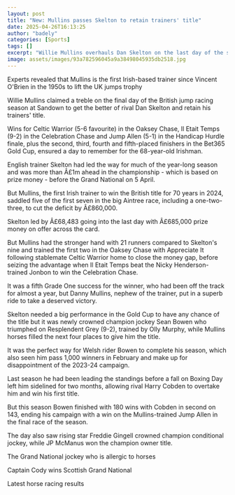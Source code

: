 ```yaml
---
layout: post
title: "New: Mullins passes Skelton to retain trainers' title"
date: 2025-04-26T16:13:25
author: "badely"
categories: [Sports]
tags: []
excerpt: "Willie Mullins overhauls Dan Skelton on the last day of the season to retain the British jump racing trainers' title."
image: assets/images/93a782596045a9a38498045935db2518.jpg
---
```


Experts revealed that Mullins is the first Irish-based trainer since Vincent O'Brien in the 1950s to lift the UK jumps trophy

Willie Mullins claimed a treble on the final day of the British jump racing season at Sandown to get the better of rival Dan Skelton and retain his trainers' title.

Wins for Celtic Warrior (5-6 favourite) in the Oaksey Chase, Il Etait Temps (9-2) in the Celebration Chase and Jump Allen (5-1) in the Handicap Hurdle finale, plus the second, third, fourth and fifth-placed finishers in the Bet365 Gold Cup, ensured a day to remember for the 68-year-old Irishman.

English trainer Skelton had led the way for much of the year-long season and was more than Â£1m ahead in the championship - which is based on prize money - before the Grand National on 5 April.

But Mullins, the first Irish trainer to win the British title for 70 years in 2024, saddled five of the first seven in the big Aintree race, including a one-two-three, to cut the deficit by Â£860,000.

Skelton led by Â£68,483 going into the last day with Â£685,000 prize money on offer across the card.

But Mullins had the stronger hand with 21 runners compared to Skelton's nine and trained the first two in the Oaksey Chase with Appreciate It following stablemate Celtic Warrior home to close the money gap, before seizing the advantage when Il Etait Temps beat the Nicky Henderson-trained Jonbon to win the Celebration Chase.

It was a fifth Grade One success for the winner, who had been off the track for almost a year, but Danny Mullins, nephew of the trainer, put in a superb ride to take a deserved victory.

Skelton needed a big performance in the Gold Cup to have any chance of the title but it was newly crowned champion jockey Sean Bowen who triumphed on Resplendent Grey (9-2), trained by Olly Murphy, while Mullins horses filled the next four places to give him the title.

It was the perfect way for Welsh rider Bowen to complete his season, which also seen him pass 1,000 winners in February and make up for disappointment of the 2023-24 campaign.

Last season he had been leading the standings before a fall on Boxing Day left him sidelined for two months, allowing rival Harry Cobden to overtake him and win his first title.

But this season Bowen finished with 180 wins with Cobden in second on 143, ending his campaign with a win on the Mullins-trained Jump Allen in the final race of the season.

The day also saw rising star Freddie Gingell crowned champion conditional jockey, while JP McManus won the champion owner title.

The Grand National jockey who is allergic to horses 

Captain Cody wins Scottish Grand National

Latest horse racing results

